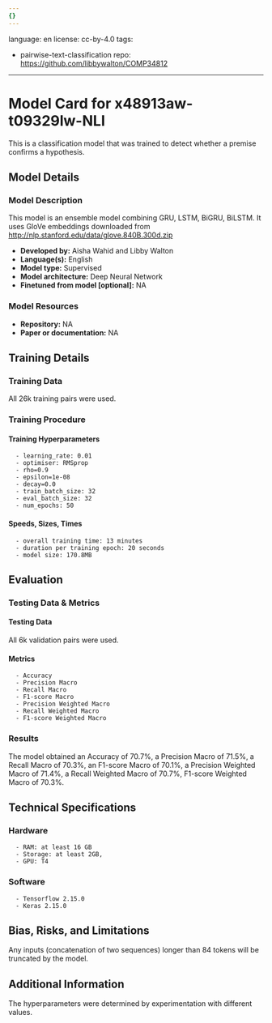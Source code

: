 ```yaml
---
{}
---
```

language: en
license: cc-by-4.0
tags:
- pairwise-text-classification
repo: https://github.com/libbywalton/COMP34812

---

# Model Card for x48913aw-t09329lw-NLI

<!-- Provide a quick summary of what the model is/does. -->

This is a classification model that was trained to
      detect whether a premise confirms a hypothesis.


## Model Details

### Model Description

<!-- Provide a longer summary of what this model is. -->

This model is an ensemble model combining GRU, LSTM, BiGRU, BiLSTM. It uses GloVe embeddings downloaded from http://nlp.stanford.edu/data/glove.840B.300d.zip

- **Developed by:** Aisha Wahid and Libby Walton
- **Language(s):** English
- **Model type:** Supervised
- **Model architecture:** Deep Neural Network
- **Finetuned from model [optional]:** NA

### Model Resources

<!-- Provide links where applicable. -->

- **Repository:** NA
- **Paper or documentation:** NA

## Training Details

### Training Data

<!-- This is a short stub of information on the training data that was used, and documentation related to data pre-processing or additional filtering (if applicable). -->

All 26k training pairs were used.

### Training Procedure

<!-- This relates heavily to the Technical Specifications. Content here should link to that section when it is relevant to the training procedure. -->

#### Training Hyperparameters

<!-- This is a summary of the values of hyperparameters used in training the model. -->


      - learning_rate: 0.01
      - optimiser: RMSprop
      - rho=0.9
      - epsilon=1e-08
      - decay=0.0
      - train_batch_size: 32
      - eval_batch_size: 32
      - num_epochs: 50

#### Speeds, Sizes, Times

<!-- This section provides information about how roughly how long it takes to train the model and the size of the resulting model. -->


      - overall training time: 13 minutes
      - duration per training epoch: 20 seconds
      - model size: 170.8MB

## Evaluation

<!-- This section describes the evaluation protocols and provides the results. -->

### Testing Data & Metrics

#### Testing Data

<!-- This should describe any evaluation data used (e.g., the development/validation set provided). -->

All 6k validation pairs were used.

#### Metrics

<!-- These are the evaluation metrics being used. -->


      - Accuracy
      - Precision Macro
      - Recall Macro
      - F1-score Macro
      - Precision Weighted Macro
      - Recall Weighted Macro
      - F1-score Weighted Macro

### Results

The model obtained an Accuracy of 70.7%, a Precision Macro of 71.5%, a Recall Macro of 70.3%, an F1-score Macro of 70.1%, a Precision Weighted Macro of 71.4%, a Recall Weighted Macro of 70.7%, F1-score Weighted Macro of 70.3%.

## Technical Specifications

### Hardware


      - RAM: at least 16 GB
      - Storage: at least 2GB,
      - GPU: T4

### Software


      - Tensorflow 2.15.0
      - Keras 2.15.0

## Bias, Risks, and Limitations

<!-- This section is meant to convey both technical and sociotechnical limitations. -->

Any inputs (concatenation of two sequences) longer than
      84 tokens will be truncated by the model.

## Additional Information

<!-- Any other information that would be useful for other people to know. -->

The hyperparameters were determined by experimentation
      with different values.
